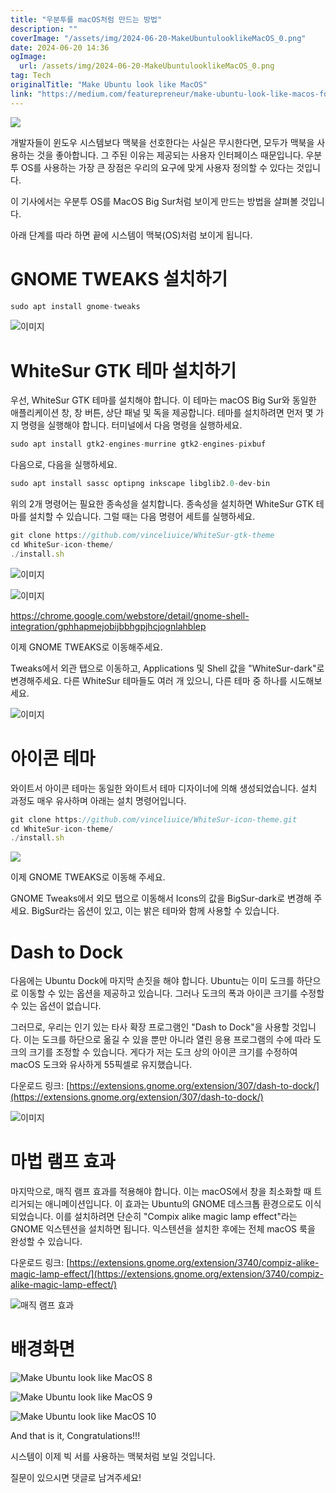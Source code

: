 ```yaml
---
title: "우분투를 macOS처럼 만드는 방법"
description: ""
coverImage: "/assets/img/2024-06-20-MakeUbuntulooklikeMacOS_0.png"
date: 2024-06-20 14:36
ogImage: 
  url: /assets/img/2024-06-20-MakeUbuntulooklikeMacOS_0.png
tag: Tech
originalTitle: "Make Ubuntu look like MacOS"
link: "https://medium.com/featurepreneur/make-ubuntu-look-like-macos-fd11c6ccf83a"
---
```



<img src="/assets/img/2024-06-20-MakeUbuntulooklikeMacOS_0.png" />

개발자들이 윈도우 시스템보다 맥북을 선호한다는 사실은 무시한다면, 모두가 맥북을 사용하는 것을 좋아합니다. 그 주된 이유는 제공되는 사용자 인터페이스 때문입니다. 우분투 OS를 사용하는 가장 큰 장점은 우리의 요구에 맞게 사용자 정의할 수 있다는 것입니다. 

이 기사에서는 우분투 OS를 MacOS Big Sur처럼 보이게 만드는 방법을 살펴볼 것입니다.

아래 단계를 따라 하면 끝에 시스템이 맥북(OS)처럼 보이게 됩니다.

<div class="content-ad"></div>

# GNOME TWEAKS 설치하기

```js
sudo apt install gnome-tweaks
```

![이미지](/assets/img/2024-06-20-MakeUbuntulooklikeMacOS_1.png)

# WhiteSur GTK 테마 설치하기

<div class="content-ad"></div>

우선, WhiteSur GTK 테마를 설치해야 합니다. 이 테마는 macOS Big Sur와 동일한 애플리케이션 창, 창 버튼, 상단 패널 및 독을 제공합니다. 테마를 설치하려면 먼저 몇 가지 명령을 실행해야 합니다. 터미널에서 다음 명령을 실행하세요.

```js
sudo apt install gtk2-engines-murrine gtk2-engines-pixbuf
```

다음으로, 다음을 실행하세요.

```js
sudo apt install sassc optipng inkscape libglib2.0-dev-bin
```

<div class="content-ad"></div>

위의 2개 명령어는 필요한 종속성을 설치합니다. 종속성을 설치하면 WhiteSur GTK 테마를 설치할 수 있습니다. 그럴 때는 다음 명령어 세트를 실행하세요.

```js
git clone https://github.com/vinceliuice/WhiteSur-gtk-theme
cd WhiteSur-icon-theme/
./install.sh
```

![이미지](/assets/img/2024-06-20-MakeUbuntulooklikeMacOS_2.png)

![이미지](/assets/img/2024-06-20-MakeUbuntulooklikeMacOS_3.png)

<div class="content-ad"></div>

https://chrome.google.com/webstore/detail/gnome-shell-integration/gphhapmejobijbbhgpjhcjognlahblep

이제 GNOME TWEAKS로 이동해주세요.

Tweaks에서 외관 탭으로 이동하고, Applications 및 Shell 값을 "WhiteSur-dark"로 변경해주세요. 다른 WhiteSur 테마들도 여러 개 있으니, 다른 테마 중 하나를 시도해보세요.

![이미지](/assets/img/2024-06-20-MakeUbuntulooklikeMacOS_4.png)

<div class="content-ad"></div>

# 아이콘 테마

와이트서 아이콘 테마는 동일한 와이트서 테마 디자이너에 의해 생성되었습니다. 설치 과정도 매우 유사하며 아래는 설치 명령어입니다.

```js
git clone https://github.com/vinceliuice/WhiteSur-icon-theme.git
cd WhiteSur-icon-theme/
./install.sh
```

<img src="/assets/img/2024-06-20-MakeUbuntulooklikeMacOS_5.png" />

<div class="content-ad"></div>

이제 GNOME TWEAKS로 이동해 주세요.

GNOME Tweaks에서 외모 탭으로 이동해서 Icons의 값을 BigSur-dark로 변경해 주세요. BigSur라는 옵션이 있고, 이는 밝은 테마와 함께 사용할 수 있습니다.

# Dash to Dock

다음에는 Ubuntu Dock에 마지막 손짓을 해야 합니다. Ubuntu는 이미 도크를 하단으로 이동할 수 있는 옵션을 제공하고 있습니다. 그러나 도크의 폭과 아이콘 크기를 수정할 수 있는 옵션이 없습니다.

<div class="content-ad"></div>

그러므로, 우리는 인기 있는 타사 확장 프로그램인 "Dash to Dock"을 사용할 것입니다. 이는 도크를 하단으로 옮길 수 있을 뿐만 아니라 열린 응용 프로그램의 수에 따라 도크의 크기를 조정할 수 있습니다. 게다가 저는 도크 상의 아이콘 크기를 수정하여 macOS 도크와 유사하게 55픽셀로 유지했습니다.

다운로드 링크: [https://extensions.gnome.org/extension/307/dash-to-dock/](https://extensions.gnome.org/extension/307/dash-to-dock/)

![이미지](/assets/img/2024-06-20-MakeUbuntulooklikeMacOS_6.png)

# 마법 램프 효과

<div class="content-ad"></div>

마지막으로, 매직 램프 효과를 적용해야 합니다. 이는 macOS에서 창을 최소화할 때 트리거되는 애니메이션입니다. 이 효과는 Ubuntu의 GNOME 데스크톱 환경으로도 이식되었습니다. 이를 설치하려면 단순히 "Compix alike magic lamp effect"라는 GNOME 익스텐션을 설치하면 됩니다. 익스텐션을 설치한 후에는 전체 macOS 룩을 완성할 수 있습니다.

다운로드 링크: [https://extensions.gnome.org/extension/3740/compiz-alike-magic-lamp-effect/](https://extensions.gnome.org/extension/3740/compiz-alike-magic-lamp-effect/)

![매직 램프 효과](/assets/img/2024-06-20-MakeUbuntulooklikeMacOS_7.png)

# 배경화면

<div class="content-ad"></div>


![Make Ubuntu look like MacOS 8](/assets/img/2024-06-20-MakeUbuntulooklikeMacOS_8.png)

![Make Ubuntu look like MacOS 9](/assets/img/2024-06-20-MakeUbuntulooklikeMacOS_9.png)

![Make Ubuntu look like MacOS 10](/assets/img/2024-06-20-MakeUbuntulooklikeMacOS_10.png)

And that is it, Congratulations!!!


<div class="content-ad"></div>

시스템이 이제 빅 서를 사용하는 맥북처럼 보일 것입니다.

질문이 있으시면 댓글로 남겨주세요!